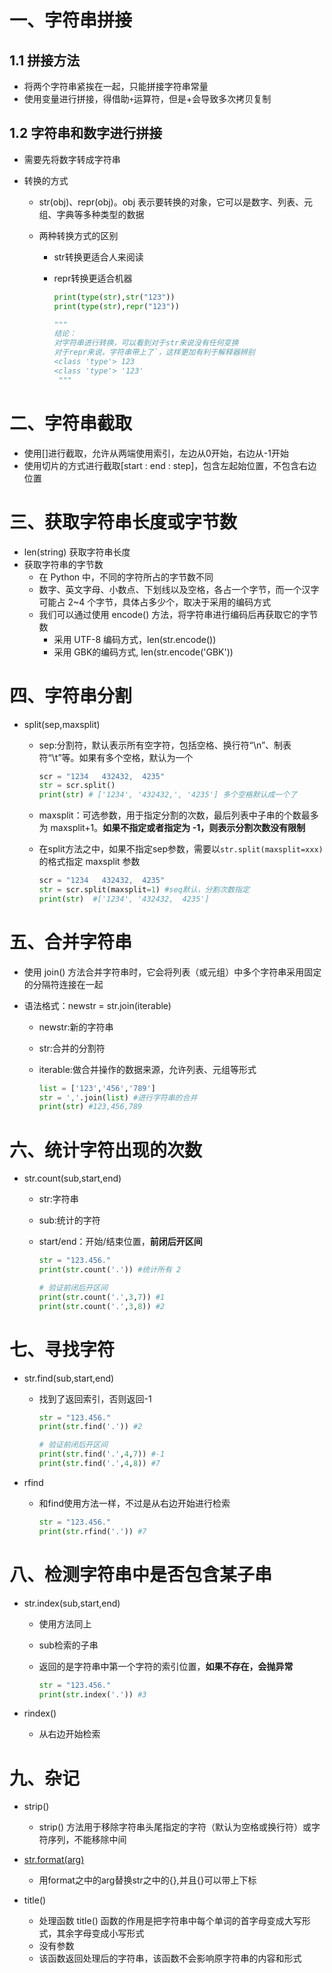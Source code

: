 # 一、字符串拼接

## 1.1 拼接方法

- 将两个字符串紧挨在一起，只能拼接字符串常量
- 使用变量进行拼接，得借助`+`运算符，但是+会导致多次拷贝复制

## 1.2 字符串和数字进行拼接

- 需要先将数字转成字符串

- 转换的方式

  - str(obj)、repr(obj)。obj 表示要转换的对象，它可以是数字、列表、元组、字典等多种类型的数据

  - 两种转换方式的区别

    - str转换更适合人来阅读

    - repr转换更适合机器

      ```python
      print(type(str),str("123"))
      print(type(str),repr("123"))
      
      """
      结论：
      对字符串进行转换，可以看到对于str来说没有任何变换
      对于repr来说，字符串带上了`，这样更加有利于解释器辨别 
      <class 'type'> 123
      <class 'type'> '123'
       """
      ```

# 二、字符串截取

- 使用[]进行截取，允许从两端使用索引，左边从0开始，右边从-1开始
- 使用切片的方式进行截取[start : end : step]，包含左起始位置，不包含右边位置

# 三、获取字符串长度或字节数

- len(string) 获取字符串长度
- 获取字符串的字节数
  - 在 Python 中，不同的字符所占的字节数不同
  - 数字、英文字母、小数点、下划线以及空格，各占一个字节，而一个汉字可能占 2~4 个字节，具体占多少个，取决于采用的编码方式
  - 我们可以通过使用 encode() 方法，将字符串进行编码后再获取它的字节数
    - 采用 UTF-8 编码方式，len(str.encode())
    - 采用 GBK的编码方式, len(str.encode('GBK'))

# 四、字符串分割

- split(sep,maxsplit)

  - sep:分割符，默认表示所有空字符，包括空格、换行符“\n”、制表符“\t”等。如果有多个空格，默认为一个

    ```python
    scr = "1234   432432,  4235"
    str = scr.split()
    print(str) # ['1234', '432432,', '4235'] 多个空格默认成一个了
    ```

  - maxsplit：可选参数，用于指定分割的次数，最后列表中子串的个数最多为 maxsplit+1。**如果不指定或者指定为 -1，则表示分割次数没有限制**

  - 在split方法之中，如果不指定sep参数，需要以`str.split(maxsplit=xxx)`的格式指定 maxsplit 参数

    ```python
    scr = "1234   432432,  4235"
    str = scr.split(maxsplit=1) #seq默认，分割次数指定
    print(str)  #['1234', '432432,  4235']
    ```

    

# 五、合并字符串

- 使用 join() 方法合并字符串时，它会将列表（或元组）中多个字符串采用固定的分隔符连接在一起

- 语法格式：newstr = str.join(iterable)

  - newstr:新的字符串

  - str:合并的分割符

  - iterable:做合并操作的数据来源，允许列表、元组等形式

    ```python
    list = ['123','456','789']
    str = ','.join(list) #进行字符串的合并
    print(str) #123,456,789
    ```

# 六、统计字符出现的次数

- str.count(sub,start,end)

  - str:字符串

  - sub:统计的字符

  - start/end：开始/结束位置，**前闭后开区间**

    ```python
    str = "123.456."
    print(str.count('.')) #统计所有 2
    
    # 验证前闭后开区间
    print(str.count('.',3,7)) #1
    print(str.count('.',3,8)) #2 
    ```

# 七、寻找字符

- str.find(sub,start,end)

  - 找到了返回索引，否则返回-1

    ```python
    str = "123.456."
    print(str.find('.')) #2
    
    # 验证前闭后开区间
    print(str.find('.',4,7)) #-1
    print(str.find('.',4,8)) #7
    ```

- rfind

  - 和find使用方法一样，不过是从右边开始进行检索

    ```python
    str = "123.456."
    print(str.rfind('.')) #7
    ```

# 八、检测字符串中是否包含某子串

- str.index(sub,start,end)

  - 使用方法同上

  - sub检索的子串

  - 返回的是字符串中第一个字符的索引位置，**如果不存在，会抛异常**

    ```python
    str = "123.456."
    print(str.index('.')) #3
    ```

- rindex()

  - 从右边开始检索



# 九、杂记

- strip()
  - strip() 方法用于移除字符串头尾指定的字符（默认为空格或换行符）或字符序列，不能移除中间

- [str.format(arg)](https://blog.csdn.net/weixin_30268071/article/details/99556180?ops_request_misc=&request_id=&biz_id=102&utm_term=str.format&utm_medium=distribute.pc_search_result.none-task-blog-2~all~sobaiduweb~default-1-99556180.nonecase&spm=1018.2226.3001.4187)
  - 用format之中的arg替换str之中的{},并且{}可以带上下标

- title()
  - 处理函数 title() 函数的作用是把字符串中每个单词的首字母变成大写形式，其余字母变成小写形式
  - 没有参数
  - 该函数返回处理后的字符串，该函数不会影响原字符串的内容和形式